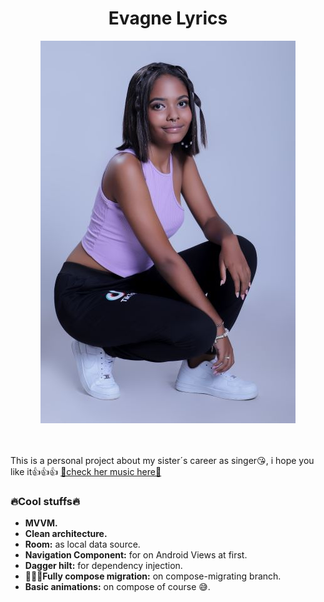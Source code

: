 <h1 align = "center">Evagne Lyrics</h1>
<div align = "center">
<img src="https://github.com/enmanuel52/Evagne-Lyrics/blob/feat/app/src/main/res/drawable-v24/img2_7190.jpg">
  </div><br><br>
<p>
This is a personal project about my sister´s career as singer😘, i hope you like it👍👍👍 <a 
     href="https://www.instagram.com/invites/contact/?i=1aul32cuag71n&utm_content=knvnldr">🎵check her music here🎵
  </a>
<p>

<h3>🔥Cool stuffs🔥</h3>

* **MVVM.**
* **Clean architecture.**
* **Room:** as local data source.
* **Navigation Component:** for on Android Views at first.
* **Dagger hilt:** for dependency injection.
* **📢📢📢Fully compose migration:** on compose-migrating branch.
* **Basic animations:** on compose of course 😅.
